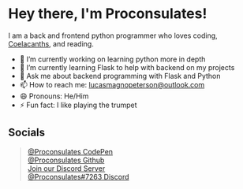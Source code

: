 # Hey there, I'm Proconsulates!

I am a back and frontend python programmer who loves coding, [Coelacanths](https://www.nationalgeographic.com/animals/fish/facts/coelacanths), and reading.

- 🔭 I’m currently working on learning python more in depth
- 🌱 I’m currently learning Flask to help with backend on my projects
- 💬 Ask me about backend programming with Flask and Python
- 📫 How to reach me: [lucasmagnopeterson@outlook.com](mailto:lucasmagnopeterson@outlook.com)
- 😄 Pronouns: He/Him
- ⚡ Fun fact: I like playing the trumpet

## Socials
> [@Proconsulates CodePen](https://codepen.io/proconsulates/)<br/>
> [@Proconsulates Github](https://github.com/Lucas-02/)<br/>
> [Join our Discord Server](https://discord.st/Legit-Programming)<br/>
> [@Proconsulates#7263 Discord](https://discord.com/channels/@me)<br/>
